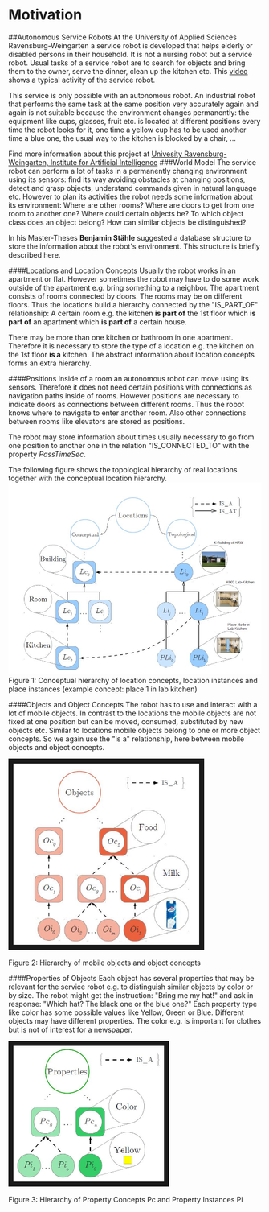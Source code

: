 # Motivation
##Autonomous Service Robots
At the University of Applied Sciences Ravensburg-Weingarten a service robot is developed that helps elderly or disabled persons in their household. It is not a nursing robot but a service robot. Usual tasks of a service robot are to search for objects and bring them to the owner, serve the dinner, clean up the kitchen etc. This [video](http://iki.hs-weingarten.de/videos/IKI-PR-Video.mp4#t=03:41) shows a typical activity of the service robot.

This service is only possible with an autonomous robot. An industrial robot that performs the same task at the same position very accurately again and again is not suitable because the environment changes permanently: the equipment like cups, glasses, fruit etc. is located at different positions every time the robot looks for it, one time a yellow cup has to be used another time a blue one, the usual way to the kitchen is blocked by a chair, ...

Find more information about this project at [Univesity Ravensburg-Weingarten, Institute for Artificial Intelligence](http://iki.hs-weingarten.de/?lang=eng&page=aktuelles)
###World Model
The service robot can perform a lot of tasks in a permanently changing environment using its sensors: find its way avoiding obstacles at changing positions, detect and grasp objects, understand commands given in natural language etc. However to plan its activities the robot needs some information about its environment: Where are other rooms? Where are doors to get from one room to another one? Where could certain objects be? To which object class does an object belong? How can similar objects be distinguished?

In his Master-Theses **Benjamin Stähle** suggested a database structure to store the information about the robot's environment. This structure is briefly described here.

####Locations and Location Concepts
Usually the robot works in an apartment or flat. However sometimes the robot may have to do some work outside of the apartment e.g. bring something to a neighbor. The apartment consists of rooms connected by doors. The rooms may be on different floors. Thus the locations build a hierarchy connected by the "IS_PART_OF" relationship: A certain room e.g. the kitchen **is part of** the 1st floor which **is part of** an apartment which **is part of** a certain house.

There may be more than one kitchen or bathroom in one apartment. Therefore it is necessary to store the type of a location e.g. the kitchen on the 1st floor **is a** kitchen. The abstract information about location concepts forms an extra hierarchy.

####Positions
Inside of a room an autonomous robot can move using its sensors. Therefore it does not need certain positions with connections as navigation paths inside of rooms. However positions are necessary to indicate doors as connections between different rooms. Thus the robot knows where to navigate to enter another room. Also other connections between rooms like elevators are stored as positions.

The robot may store information about times usually necessary to go from one position to another one in the relation "IS_CONNECTED_TO" with the property *PassTimeSec*.

The following figure shows the topological hierarchy of real locations together with the conceptual location hierarchy.
![Figure Locations](LocationHierarchy.JPG)
Figure 1: Conceptual hierarchy of location concepts, location instances and place instances (example concept: place 1 in lab kitchen)

####Objects and Object Concepts
The robot has to use and interact with a lot of mobile objects. In contrast to the locations the mobile objects are not fixed at one position but can be moved, consumed, substituted by new objects etc. Similar to locations mobile objects belong to one or more object concepts. So we again use the "is a" relationship, here between mobile objects and object concepts.

<img src="ObjectHierarchy.JPG"
alt="Property Hierarchy" width="370" height="360" border="10" />

Figure 2: Hierarchy of mobile objects and object concepts

####Properties of Objects
Each object has several properties that may be relevant for the service robot e.g. to distinguish similar objects by color or by size. The robot might get the instruction: "Bring me my hat!" and ask in response: "Which hat? The black one or the blue one?" Each property type like color has some possible values like Yellow, Green or Blue. Different objects may have different properties. The color e.g. is important for clothes but is not of interest for a newspaper.

<img src="PropertyHierarchy.JPG"
alt="Property Hierarchy" width="300" height="270" border="10" />

Figure 3: Hierarchy of Property Concepts Pc and Property Instances Pi

